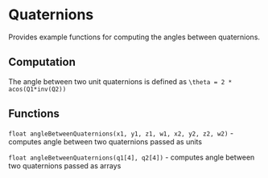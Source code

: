 # Quaternions

Provides example functions for computing the angles between quaternions.

## Computation

The angle between two unit quaternions is defined as `\theta = 2 * acos(Q1*inv(Q2))`

## Functions

`float angleBetweenQuaternions(x1, y1, z1, w1, x2, y2, z2, w2)` - computes angle between two quaternions passed as units

`float angleBetweenQuaternions(q1[4], q2[4])` - computes angle between two quaternions passed as arrays
